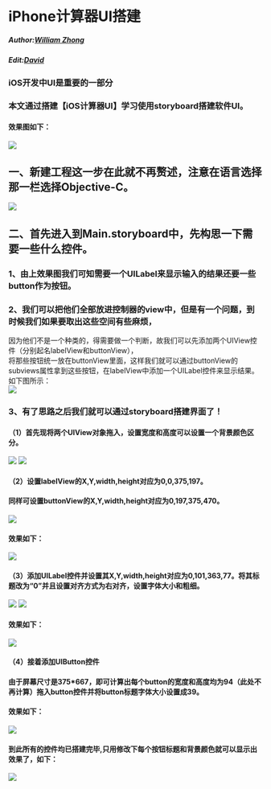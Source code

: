 # iPhone计算器UI搭建  
##### Author:[William Zhong](https://github.com/William168052)
##### Edit:[David](https://github.com/HBU)
### iOS开发中UI是重要的一部分
### 本文通过搭建【iOS计算器UI】学习使用storyboard搭建软件UI。<br>
#### 效果图如下：<br>
![](https://github.com/HBU/iOS_Team/blob/master/iOS_Demo/Calculator/Pic/1.png)

## 一、新建工程这一步在此就不再赘述，注意在语言选择那一栏选择Objective-C。<br>
![](https://github.com/HBU/iOS_Team/blob/master/iOS_Demo/Calculator/Pic/2.png)
## 二、首先进入到Main.storyboard中，先构思一下需要一些什么控件。<br>
### 1、由上效果图我们可知需要一个UILabel来显示输入的结果还要一些button作为按钮。<br>

### 2、我们可以把他们全部放进控制器的view中，但是有一个问题，到时候我们如果要取出这些空间有些麻烦，<br>
因为他们不是一个种类的，得需要做一个判断，故我们可以先添加两个UIView控件（分别起名labelView和buttonView），<br>
将那些按钮统一放在buttonView里面，这样我们就可以通过buttonView的subviews属性拿到这些按钮，在labelView中添加一个UILabel控件来显示结果。<br>
如下图所示：<br>
![](https://github.com/HBU/iOS_Team/blob/master/iOS_Demo/Calculator/Pic/3.png)

### 3、有了思路之后我们就可以通过storyboard搭建界面了！<br>
#### （1）首先现将两个UIView对象拖入，设置宽度和高度可以设置一个背景颜色区分。<br>
![](https://github.com/HBU/iOS_Team/blob/master/iOS_Demo/Calculator/Pic/4.png)
![](https://github.com/HBU/iOS_Team/blob/master/iOS_Demo/Calculator/Pic/5.png)
#### （2）设置labelView的X,Y,width,height对应为0,0,375,197。<br>
#### 同样可设置buttonView的X,Y,width,height对应为0,197,375,470。<br>
![](https://github.com/HBU/iOS_Team/blob/master/iOS_Demo/Calculator/Pic/6.png)
#### 效果如下：<br>
![](https://github.com/HBU/iOS_Team/blob/master/iOS_Demo/Calculator/Pic/7.png)
#### （3）添加UILabel控件并设置其X,Y,width,height对应为0,101,363,77。将其标题改为“0”并且设置对齐方式为右对齐，设置字体大小和粗细。<br>
![](https://github.com/HBU/iOS_Team/blob/master/iOS_Demo/Calculator/Pic/8.png)
![](https://github.com/HBU/iOS_Team/blob/master/iOS_Demo/Calculator/Pic/9.png)
#### 效果如下：<br>
![](https://github.com/HBU/iOS_Team/blob/master/iOS_Demo/Calculator/Pic/10.png)
#### （4）接着添加UIButton控件<br>
#### 由于屏幕尺寸是375*667，即可计算出每个button的宽度和高度均为94（此处不再计算）拖入button控件并将button标题字体大小设置成39。<br>
#### 效果如下：<br>
![](https://github.com/HBU/iOS_Team/blob/master/iOS_Demo/Calculator/Pic/11.png)
#### 到此所有的控件均已搭建完毕,只用修改下每个按钮标题和背景颜色就可以显示出效果了，如下：<br>
![](https://github.com/HBU/iOS_Team/blob/master/iOS_Demo/Calculator/Pic/12.png)
